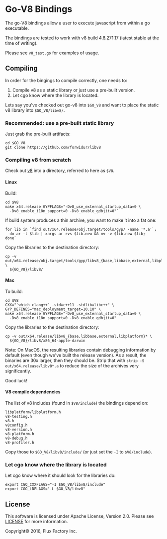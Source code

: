 Go-V8 Bindings
===

The go-V8 bindings allow a user to execute javascript from within a go
executable.

The bindings are tested to work with v8 build 4.8.271.17 (latest stable at the
time of writing).

Please see `v8_test.go` for examples of usage.

Compiling
---

In order for the bingings to compile correctly, one needs to:

1. Compile v8 as a static library or just use a pre-built version.
2. Let cgo know where the library is located.

Lets say you've checked out go-v8 into `$GO_V8` and want to place
the static v8 library into `$GO_V8/libv8/`.

### Recommended: use a pre-built static library

Just grab the pre-built artifacts:

    cd $GO_V8
    git clone https://github.com/forwidur/libv8

### Compiling v8 from scratch

Check out [v8](https://github.com/v8/v8/wiki/Using%20Git) into a directory,
referred to here as `$V8`.

#### Linux

Build:

    cd $V8
    make x64.release GYPFLAGS="-Dv8_use_external_startup_data=0 \
      -Dv8_enable_i18n_support=0 -Dv8_enable_gdbjit=0"`

If build system produces a thin archive, you want to make it into a fat one:

    for lib in `find out/x64.release/obj.target/tools/gyp/ -name '*.a'`;
      do ar -t $lib | xargs ar rvs $lib.new && mv -v $lib.new $lib;
    done`


Copy the libraries to the destination directory:

    cp -v out/x64.release/obj.target/tools/gyp/libv8_{base,libbase,external,libplatform}* \
      ${GO_V8}/libv8/

#### Mac

To build:

    cd $V8
    CXX="`which clang++` -std=c++11 -stdlib=libc++" \
    GYP_DEFINES="mac_deployment_target=10.10" \
    make x64.release GYPFLAGS="-Dv8_use_external_startup_data=0 \
      -Dv8_enable_i18n_support=0 -Dv8_enable_gdbjit=0"

Copy the libraries to the destination directory:

    cp -v out/x64.release/libv8_{base,libbase,external,libplatform}* \
      ${GO_V8}/libv8/x86_64-apple-darwin

Note: On MacOS, the resulting libraries contain debugging information by default
(even though we've built the release version). As a result, the binaries are 30x
larger, then they should be. Strip that with `strip -S out/x64.release/libv8*.a`
to reduce the size of the archives very significantly.

Good luck!

#### V8 compile dependencies

The list of v8 includes (found in `$V8/include`) the bindings depend on:

    libplatform/libplatform.h
    v8-testing.h
    v8.h
    v8config.h
    v8-version.h
    v8-platform.h
    v8-debug.h
    v8-profiler.h

Copy those to `$GO_V8/libv8/include/` (or just set the `-I` to `$V8/include`).

### Let cgo know where the library is located

Let cgo know where it should look for the libraries do:

    export CGO_CXXFLAGS="-I $GO_V8/libv8/include"
    export CGO_LDFLAGS="-L $GO_V8/libv8"

License
-------

This software is licensed under Apache License, Version 2.0. Please see
[LICENSE](https://github.com/fluxio/go-v8/LICENSE) for more information.

Copyright© 2016, Flux Factory Inc.
